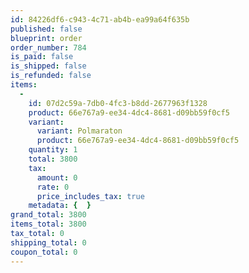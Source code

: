 ```yaml
---
id: 84226df6-c943-4c71-ab4b-ea99a64f635b
published: false
blueprint: order
order_number: 784
is_paid: false
is_shipped: false
is_refunded: false
items:
  -
    id: 07d2c59a-7db0-4fc3-b8dd-2677963f1328
    product: 66e767a9-ee34-4dc4-8681-d09bb59f0cf5
    variant:
      variant: Polmaraton
      product: 66e767a9-ee34-4dc4-8681-d09bb59f0cf5
    quantity: 1
    total: 3800
    tax:
      amount: 0
      rate: 0
      price_includes_tax: true
    metadata: {  }
grand_total: 3800
items_total: 3800
tax_total: 0
shipping_total: 0
coupon_total: 0
---
```

